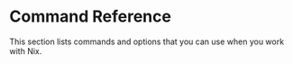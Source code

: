 # Command Reference

This section lists commands and options that you can use when you
work with Nix.
